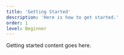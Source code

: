 ```yaml
---
title: 'Getting Started'
description: 'Here is how to get started.'
order: 1
level: Beginner
---
```

Getting started content goes here.
